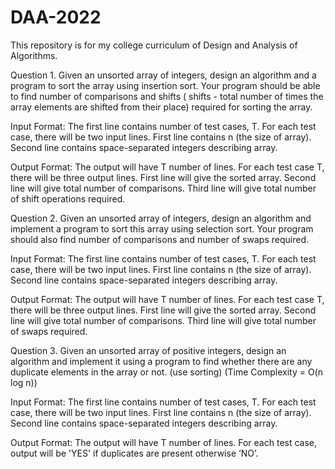 # DAA-2022
This repository is for my college curriculum of Design and Analysis of Algorithms.

Question 1.
   Given an unsorted array of integers, design an algorithm and a program to sort the 
   array using insertion sort. Your program should be able to find number of comparisons 
   and shifts ( shifts - total number of times the array elements are shifted from their 
   place) required for sorting the array.

   Input Format: The first line contains number of test cases, T. For each test case, there 
   will be two input lines. First line contains n (the size of array). Second line contains 
   space-separated integers describing array.
   
   Output Format: The output will have T number of lines. For each test case T, there will 
   be three output lines. First line will give the sorted array. Second line will give total 
   number of comparisons. Third line will give total number of shift operations required.
   
Question 2.
   Given an unsorted array of integers, design an algorithm and implement a program to 
   sort this array using selection sort. Your program should also find number of 
   comparisons and number of swaps required.

   Input Format: The first line contains number of test cases, T. For each test case, there 
   will be two input lines. First line contains n (the size of array). Second line contains 
   space-separated integers describing array.
   
   Output Format: The output will have T number of lines. For each test case T, there will 
   be three output lines. First line will give the sorted array. Second line will give total 
   number of comparisons. Third line will give total number of swaps required.

Question 3.
   Given an unsorted array of positive integers, design an algorithm and implement it 
   using a program to find whether there are any duplicate elements in the array or not. 
   (use sorting) (Time Complexity = O(n log n))
   
   Input Format: The first line contains number of test cases, T. For each test case, there 
   will be two input lines. First line contains n (the size of array). Second line contains 
   space-separated integers describing array.
   
   Output Format: The output will have T number of lines. For each test case, output will 
   be 'YES' if duplicates are present otherwise ‘NO’.
